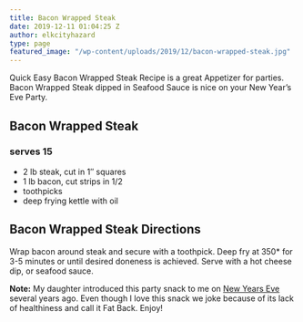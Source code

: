 ```yaml
---
title: Bacon Wrapped Steak
date: 2019-12-11 01:04:25 Z
author: elkcityhazard
type: page
featured_image: "/wp-content/uploads/2019/12/bacon-wrapped-steak.jpg"
---
```


Quick Easy Bacon Wrapped Steak Recipe is a great Appetizer for parties. Bacon Wrapped Steak dipped in Seafood Sauce is nice on your New Year&#8217;s Eve Party.

## Bacon Wrapped Steak

### serves 15

  * 2 lb steak, cut in 1&#8243; squares
  * 1 lb bacon, cut strips in 1/2
  * toothpicks
  * deep frying kettle with oil

## Bacon Wrapped Steak Directions

Wrap bacon around steak and secure with a toothpick. Deep fry at 350* for 3-5 minutes or until desired doneness is achieved. Serve with a hot cheese dip, or seafood sauce.

**Note:** My daughter introduced this party snack to me on [New Years Eve][1] several years ago. Even though I love this snack we joke because of its lack of healthiness and call it Fat Back. Enjoy!

 [1]: /wordpress/recipes-for-special-occasions-and-events/